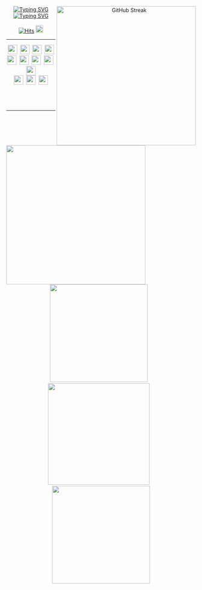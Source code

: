 <div align="center">
  <a href="https://git.io/streak-stats"><img align="right" width=370 src="https://streak-stats.demolab.com?user=ComaHub&theme=dark" alt="GitHub Streak" /></a>
  <a href="https://git.io/typing-svg"><img src="https://readme-typing-svg.demolab.com?font=Fira+Code&weight=700&size=50&duration=1&pause=1000&color=FFFFFF&center=true&vCenter=true&repeat=false&width=435&lines=COMA" alt="Typing SVG" /></a>
  <a href="https://git.io/typing-svg"><img src="https://readme-typing-svg.demolab.com?font=Fira+Code&pause=1000&color=FFFFFF&center=true&vCenter=true&width=435&lines=Per+Aspera+Ad+Astra." alt="Typing SVG" /></a>
  <br>
  <br>
  <div align="center">
    <a href="https://myhits.vercel.app"><img src="https://myhits.vercel.app/api/hit/https%3A%2F%2Fgithub.com%2FComaHub?color=blue&label=Hits&size=small" alt="Hits" /></a>
    <a href="mailto:comasocean@gmail.com"><img height=20 src="https://img.shields.io/badge/GMAIL-EA4335?style=for-the-badge&logo=gmail&logoColor=white"/></a>
  </div>
</div>
<hr>
<div align="center">
  <img align="left" width=370 src="https://github-readme-stats.vercel.app/api?username=ComaHub&show_icons=true&theme=dark&count_private=true" />
  <div align="center">
    <img height=25 src="https://img.shields.io/badge/html5-E34F26.svg?style=for-the-badge&logo=html5&logoColor=white" />&nbsp
    <img height=25 src="https://img.shields.io/badge/css3-1572B6.svg?style=for-the-badge&logo=css3&logoColor=white" />&nbsp
    <img height=25 src="https://img.shields.io/badge/javascript-323330.svg?style=for-the-badge&logo=javascript&logoColor=F7DF1E" />&nbsp
    <img height=25 src="https://img.shields.io/badge/java-ED8B00.svg?style=for-the-badge&logo=buyMeACoffee&logoColor=white" />
  </div>
  <div>
    <img height=25 src="https://img.shields.io/badge/git-F05033.svg?style=for-the-badge&logo=git&logoColor=white" />&nbsp
    <img height=25 src="https://img.shields.io/badge/github-121011.svg?style=for-the-badge&logo=github&logoColor=white" />&nbsp
    <img height=25 src="https://img.shields.io/badge/discord-5865F2.svg?style=for-the-badge&logo=discord&logoColor=white" />&nbsp
    <img height=25 src="https://img.shields.io/badge/notion-000000.svg?style=for-the-badge&logo=notion&logoColor=white" />&nbsp
    <img height=25 src="https://img.shields.io/badge/slack-4A154B.svg?style=for-the-badge&logo=slack&logoColor=white" /><br>
    <img height=25 src="https://img.shields.io/badge/VS%20Code-0078d7.svg?style=for-the-badge&logo=codecademy&logoColor=white" />&nbsp
    <img height=25 src="https://img.shields.io/badge/intellij-000000.svg?style=for-the-badge&logo=intellij-idea&logoColor=white" />&nbsp
    <img height=25 src="https://img.shields.io/badge/eclipse-FE7A16.svg?style=for-the-badge&logo=eclipse&logoColor=white" />
  </div>
</div>
<br>
<br>
<br>
<hr>
<div align="center">
  <img width=260 src="http://mazassumnida.wtf/api/v2/generate_badge?boj=livecode" /> &nbsp;&nbsp;
  <img width=270 src="https://github-readme-stats.vercel.app/api/top-langs/?username=ComaHub&layout=compact&theme=dark&count_private=true" /> &nbsp;&nbsp;
  <img width=260 src="http://mazandi.herokuapp.com/api?handle=livecode&theme=dark" />
</div>
